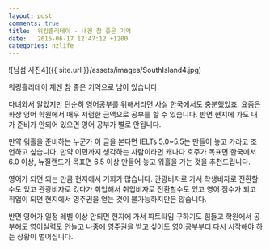 ```yaml
---
layout: post
comments: true
title:  워킹홀리데이 - 내겐 참 좋은 기억
date:   2015-06-17 12:47:12 +1200
categories: nzlife
---
```


![남섬 사진4]({{ site.url }}/assets/images/SouthIsland4.jpg)

워킹홀리데이 제겐 참 좋은 기억으로 남아 있습니다.

다녀와서 알았지만 단순히 영어공부를 위해서라면 사실 한국에서도 충분했었죠.
요즘은 화상 영어 학원에서 매우 저렴한 금액으로 공부를 할 수 있습니다.
반면 현지에 가도 내가 준비가 안되어 있으면 영어 공부가 별로 안됩니다.

만약 워홀을 준비하는 누군가 이 글을 본다면 IELTs 5.0~5.5는 만들어 놓고 가라고 조언하고 싶습니다. 
만약 이민까지 생각하는 사람이라면 캐나다 호주가 목표면 한국에서 6.0 이상, 뉴질랜드가 목표면 6.5 이상 만들어 놓고 워홀을 가는 것을 추천드립니다.

영어가 되면 되는 만큼 현지에서 기회가 많습니다.
관광비자로 가서 학생비자로 전환할수도 있고
관광비자로 갔다가 취업해서 취업비자로 전환할수도 있고
영어 점수가 되고 취업이 되면 현지에서 영주권을 얻는 것이 불가능하지만은 않습니다.

반면 영어가 일정 레벨 이상 안되면
현지에 가서 파트타임 구하기도 힘들고
학원에서 공부해도 영어실력도 안늘고
나중에 영주권을 받고 싶어도 영어공부부터 다시 시작해야 하는 상황이 벌어집니다.
